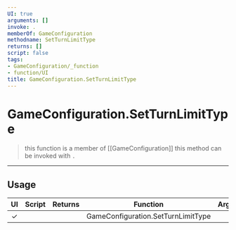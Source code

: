 ```yaml
---
UI: true
arguments: []
invoke: .
memberOf: GameConfiguration
methodname: SetTurnLimitType
returns: []
script: false
tags:
- GameConfiguration/_function
- function/UI
title: GameConfiguration.SetTurnLimitType
---
```

# GameConfiguration.SetTurnLimitType
> this function is a member of [[GameConfiguration]]
> this method can be invoked with `.`
-----
## Usage
|  UI | Script | Returns | Function | Arguments |
|:---:|:------:|-------:|:--------:|:---------|
|✓| ||GameConfiguration.SetTurnLimitType||
